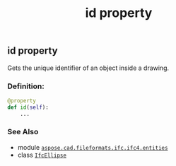 ﻿---
title: id property
second_title: Aspose.CAD for Python via .NET API References
description: 
type: docs
weight: 50
url: /python-net/aspose.cad.fileformats.ifc.ifc4.entities/ifcellipse/id/
is_root: false
---

## id property


Gets the unique identifier of an object inside a drawing.
### Definition:
```python
@property
def id(self):
    ...
```

### See Also
* module [`aspose.cad.fileformats.ifc.ifc4.entities`](../../)
* class [`IfcEllipse`](/cad/python-net/aspose.cad.fileformats.ifc.ifc4.entities/ifcellipse)
